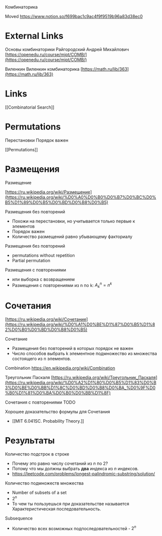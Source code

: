 Комбинаторика

Moved
https://www.notion.so/f699bac1c9ac4f9f9519b96a83d38ec0

# External Links

Основы комбинаторики
Райгородский Андрей Михайлович
[https://openedu.ru/course/mipt/COMB/](https://openedu.ru/course/mipt/COMB/)

Виленкин
Виленкин комбинаторика
[https://math.ru/lib/363](https://math.ru/lib/363)


# Links

[[Combinatorial Search]]


# Permutations

Перестановки
Порядок важен

[[Permutations]]


# Размещения

Размещение

[https://ru.wikipedia.org/wiki/Размещение](https://ru.wikipedia.org/wiki/%D0%A0%D0%B0%D0%B7%D0%BC%D0%B5%D1%89%D0%B5%D0%BD%D0%B8%D0%B5)

Размещения без повторений
- Похожи на перестановки, но учитывается только первые к элементов
- Порядок важен
- Количество размещений равно убывающему факториалу

Размещения без повторений
- permutations without repetition
- Partial permutation

Размещения с повторениями
- или выборка с возвращением
- Размещения с повторениями из n по k: $A^n_k = n^k$


# Сочетания

[https://ru.wikipedia.org/wiki/Сочетание](https://ru.wikipedia.org/wiki/%D0%A1%D0%BE%D1%87%D0%B5%D1%82%D0%B0%D0%BD%D0%B8%D0%B5)

Сочетание
- Размещения без повторений в которых порядок не важен
- Число способов выбрать k элементное подмножество из множества состоящего из n элементов.

Combination
https://en.wikipedia.org/wiki/Combination

Треугольник Паскаля
[https://ru.wikipedia.org/wiki/Треугольник_Паскаля](https://ru.wikipedia.org/wiki/%D0%A2%D1%80%D0%B5%D1%83%D0%B3%D0%BE%D0%BB%D1%8C%D0%BD%D0%B8%D0%BA_%D0%9F%D0%B0%D1%81%D0%BA%D0%B0%D0%BB%D1%8F)

Сочетания с повторениями
TODO

Хорошее доказательство формулы для Сочетания
- [[MIT 6.041SC. Probability Theory.]]


# Результаты

Количество подстрок в строке
- Почему это равно числу сочетаний из $n$ по 2?
- Потому что мы должны выбрать **два** индекса из $n$ индексов.
- https://leetcode.com/problems/longest-palindromic-substring/solution/

Количество подмножеств множества
- Number of subsets of a set
- $2^n$
- То чем ты пользуешься при доказательстве называется Характеристическая последовательность.

Subsequence
- Количество всех возможных подпоследовательностей - $2^n$